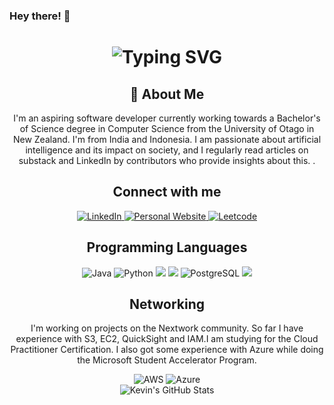 ### Hey there! 👋

<div align="center">
    <h1>
        <img src="https://readme-typing-svg.herokuapp.com?font=Jetbrains+mono&size=40&duration=3000&color=33FF33&center=true&vCenter=true&width=435&lines=Hey..+I'm+Kevin;This+is..;..my+Github..;" alt="Typing SVG"/>
    </h1>
</div>

<div align="center">
    <h2>🚀 About Me</h2>
    <p>I'm an aspiring software developer currently working towards a Bachelor's of Science degree in Computer Science from the University of Otago in New Zealand. I'm from India and Indonesia. I am passionate about artificial intelligence and its impact on society, and I regularly read articles on substack and LinkedIn by contributors who provide insights about this.  .</p>
</div>

<div align="center">
    <h2> Connect with me </h2>
    <!-- Replace href with your links -->
    <a href="https://www.linkedin.com/in/satke569/">
        <img src="https://img.shields.io/badge/LinkedIn-0077B5?style=for-the-badge&logo=linkedin&logoColor=white" alt="LinkedIn"/>
    </a>
    <a href="https://kvnstv1.github.io/">
        <img src="https://img.shields.io/badge/Website-0077B5?style=for-the-badge&logo=website&logoColor=yellow" alt="Personal Website"/>
    </a>
    <a href="https://leetcode.com/u/satke569/">
        <img src="https://img.shields.io/badge/Leetcode-0077B5?style=for-the-badge&logo=Leetcode&logoColor=red" alt="Leetcode"/>
    </a>
</div>

<div align="center">
    <h2> Programming Languages </h2>
    <img src="https://img.shields.io/badge/Java-%23ED8B00.svg?logo=openjdk&logoColor=white" alt="Java" />
    <img src="https://img.shields.io/badge/Python-3776AB?logo=python&logoColor=fff" alt="Python" />
    <img src="https://img.shields.io/badge/C-00599C?logo=c&logoColor=white" />
    <img src="https://img.shields.io/badge/HTML-%23E34F26.svg?logo=html5&logoColor=white" />
    <img src="https://img.shields.io/badge/Postgres-%23316192.svg?logo=postgresql&logoColor=white" alt="PostgreSQL" />
    <img src="https://img.shields.io/badge/Git-F05032?logo=git&logoColor=fff" />
    
</div>

<div align="center">
    <h2> Networking </h2>
    <!-- Replace with your cloud tech skills -->
    <p>I'm working on projects on the Nextwork community. So far I have experience with S3, EC2, QuickSight and IAM.I am studying for the Cloud Practitioner Certification. I also got some experience with Azure while doing the Microsoft Student Accelerator Program.</p>
    <img src="https://img.shields.io/badge/AWS-%23FF9900.svg?logo=amazon-web-services&logoColor=white" alt="AWS" />
    <img src="https://img.shields.io/badge/Azure-%230072C6.svg?logo=microsoftazure&logoColor=white" alt="Azure" />
</div>

<div align="center">
    <img src="https://github-profile-summary-cards.vercel.app/api/cards/profile-details?username=kvnstv1&theme=github_dark" alt="Kevin's GitHub Stats"/>
</div>






<!--
**kvnstv1/kvnstv1** is a ✨ _special_ ✨ repository because its `README.md` (this file) appears on your GitHub profile.

Here are some ideas to get you started:

- 🔭 I’m currently working on ...
- 🌱 I’m currently learning ...
- 👯 I’m looking to collaborate on ...
- 🤔 I’m looking for help with ...
- 💬 Ask me about ...
- 📫 How to reach me: ...
- 😄 Pronouns: ...
- ⚡ Fun fact: ...
-->
